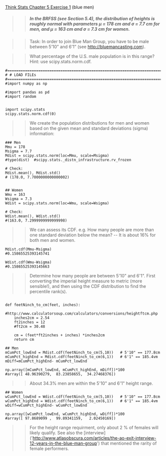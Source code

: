 
[Think Stats Chapter 5 Exercise 1](http://greenteapress.com/thinkstats2/html/thinkstats2006.html#toc50) (blue men)

> > ##### In the BRFSS (see Section 5.4), the distribution of heights is roughly normal with parameters µ = 178 cm and σ = 7.7 cm for men, and µ = 163 cm and σ = 7.3 cm for women.

> > Task: In order to join Blue Man Group, you have to be male between 5’10” and 6’1” (see http://bluemancasting.com). 

> > What percentage of the U.S. male population is in this range? Hint: use scipy.stats.norm.cdf.


```{python}
#==============================================================================
# # LOAD FILEs
#==============================================================================
#import numpy as np

#import pandas as pd
#import random


import scipy.stats
scipy.stats.norm.cdf(0)

```
> > We create the population distributions for men and women based on the given mean and standard deviations (sigma) information:

```{python}
### Men
Mmu = 178
Msigma = 7.7
Mdist = scipy.stats.norm(loc=Mmu, scale=Msigma)
#type(dist)  #scipy.stats._distn_infrastructure.rv_frozen

# Check:
Mdist.mean(), Mdist.std()
# (178.0, 7.7000000000000002)


## Women
Wmu = 163
Wsigma = 7.3
Wdist = scipy.stats.norm(loc=Wmu, scale=Wsigma)

# Check:
Wdist.mean(), Wdist.std()
#(163.0, 7.2999999999999998)
```

> > We can assess its CDF. e.g. How many people are more than one standard deviation below the mean? -- It is about 16% for both men and women.

```{python}
Mdist.cdf(Mmu-Msigma)
#0.15865525393145741

Wdist.cdf(Wmu-Wsigma)
#0.15865525393145663
```

> > Determine how many people are between 5'10" and 6'1". First converting the imperial height measure to metric (more sensible!), and then using the CDF distribution to find the percentile rank(s). 

```{python}

def feetNinch_to_cm(feet, inches):
    #http://www.calculatorsoup.com/calculators/conversions/heightftcm.php
    inches2cm = 2.54
    ft2inches = 12
    #ft2cm = 30.48

    cm = (feet*ft2inches + inches) *inches2cm
    return cm
```

```{python}
## Men
mCumPct_lowEnd = Mdist.cdf(feetNinch_to_cm(5,10))   # 5'10" == 177.8cm
mCumPct_highEnd = Mdist.cdf(feetNinch_to_cm(6,1))   # 6'1" == 185.4vm
mDiff=mCumPct_highEnd- mCumPct_lowEnd

np.array([mCumPct_lowEnd, mCumPct_highEnd, mDiff])*100
#array([ 48.96390279,  83.23858655,  34.27468376])

``` 
> > About 34.3% men are within the 5'10" and 6'1" height range.

```{python}
## Women
wCumPct_lowEnd = Wdist.cdf(feetNinch_to_cm(5,10))   # 5'10" == 177.8cm
wCumPct_highEnd = Wdist.cdf(feetNinch_to_cm(6,1))   # 6'1" == 185.4vm
wDiff=wCumPct_highEnd- wCumPct_lowEnd

np.array([wCumPct_lowEnd, wCumPct_highEnd, wDiff])*100
#array([ 97.8689099 ,  99.89341159,   2.02450169])
```
> > For the height range requirment, only about 2 % of females will likely qualify. See also the [interview] ('http://www.atlasobscura.com/articles/the-ao-exit-interview-12-years-in-the-blue-man-group') that mentioned the rarity of female performers.
